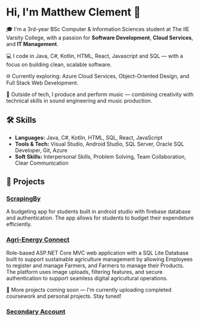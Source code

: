 # Hi, I'm Matthew Clement 👋

🎓 I'm a 3rd-year BSc Computer & Information Sciences student at The IIE Varsity College, with a passion for **Software Development**, **Cloud Services**, and **IT Management**.

💻 I code in Java, C#, Kotlin, HTML, React, Javascript and SQL — with a focus on building clean, scalable software.

🌐 Currently exploring: Azure Cloud Services, Object-Oriented Design, and Full Stack Web Development.

🎵 Outside of tech, I produce and perform music — combining creativity with technical skills in sound engineering and music production.

## 🛠️ Skills
- **Languages:** Java, C#, Kotlin, HTML, SQL, React, JavaScript
- **Tools & Tech:** Visual Studio, Android Studio, SQL Server, Oracle SQL Developer, Git, Azure
- **Soft Skills:** Interpersonal Skills, Problem Solving, Team Collaboration, Clear Communication

## 📂 Projects

### [ScrapingBy](https://github.com/STSpencerPeters/ScrapingBy.git)
A budgeting app for students built in android studio with firebase database and authentication. The app allows for students to budget their expendeture efficiently.

### [Agri-Energy Connect](https://github.com/ST10247110/AgriEnergyConnect.git)
Role-based ASP.NET Core MVC web application with a SQL Lite Database built to support sustainable agriculture management by allowing Employees to register and manage Farmers, and Farmers to manage their Products. The platform uses image uploads, filtering features, and secure authentication to support seamless digital agricultural operations.


🚀 More projects coming soon — I'm currently uploading completed coursework and personal projects. Stay tuned!

### [Secondary Account](https://github.com/ST10247110)

